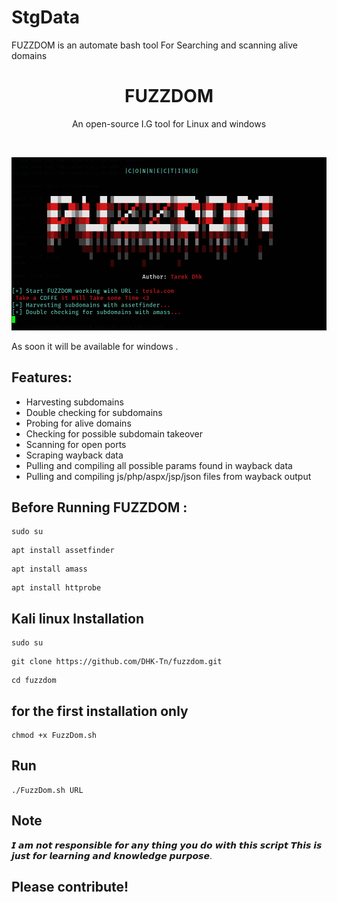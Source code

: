 # StgData
FUZZDOM is an automate bash tool For Searching and scanning alive domains 

<h1 align="center">FUZZDOM</h1>
<p align="center">An open-source I.G tool for Linux and windows </p><br>

<p align="center">
  <img src="https://github.com/DHK-Tn/fuzzdom/blob/main/fuzz.png"><br>
</p>

As soon it will be available for windows .

## Features:

- Harvesting subdomains
- Double checking for subdomains
- Probing for alive domains 
- Checking for possible subdomain takeover
- Scanning for open ports
- Scraping wayback data
- Pulling and compiling all possible params found in wayback data
- Pulling and compiling js/php/aspx/jsp/json files from wayback output

## Before Running FUZZDOM :

```
sudo su 
```
```
apt install assetfinder
```
```
apt install amass   
```
```
apt install httprobe
```


## Kali linux Installation
```
sudo su 
```
```
git clone https://github.com/DHK-Tn/fuzzdom.git
```
```
cd fuzzdom
```
## for the first installation only
```
chmod +x FuzzDom.sh

```
## Run 
```
./FuzzDom.sh URL
```
## Note
𝙄 𝙖𝙢 𝙣𝙤𝙩 𝙧𝙚𝙨𝙥𝙤𝙣𝙨𝙞𝙗𝙡𝙚 𝙛𝙤𝙧 𝙖𝙣𝙮 𝙩𝙝𝙞𝙣𝙜 𝙮𝙤𝙪 𝙙𝙤 𝙬𝙞𝙩𝙝 𝙩𝙝𝙞𝙨 𝙨𝙘𝙧𝙞𝙥𝙩
𝙏𝙝𝙞𝙨 𝙞𝙨 𝙟𝙪𝙨𝙩 𝙛𝙤𝙧 𝙡𝙚𝙖𝙧𝙣𝙞𝙣𝙜 𝙖𝙣𝙙 𝙠𝙣𝙤𝙬𝙡𝙚𝙙𝙜𝙚 𝙥𝙪𝙧𝙥𝙤𝙨𝙚.

## Please contribute! 

